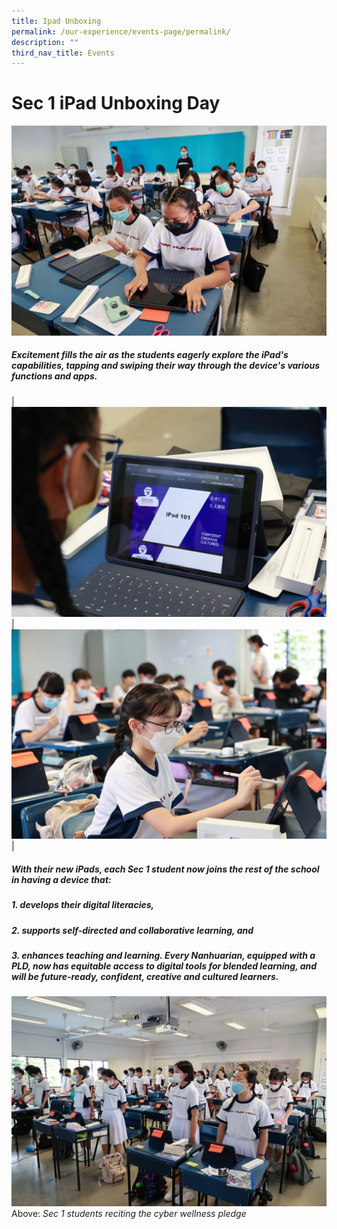 ```yaml
---
title: Ipad Unboxing
permalink: /our-experience/events-page/permalink/
description: ""
third_nav_title: Events
---
```

# Sec 1 iPad Unboxing Day

![](/images/Sec%201%20iPad%20Unboxing%20(24)%20-%20Edited.png)
##### Excitement fills the air as the students eagerly explore the iPad's capabilities, tapping and swiping their way through the device's various functions and apps.

|![](/images/Sec%201%20iPad%20Unboxing%20(150)edited.jpg)  | ![](/images/Sec%201%20iPad%20Unboxing%20(115)%20edited.jpg)|
##### With their new iPads, each Sec 1 student now joins the rest of the school in having a device that:
##### 1.  develops their digital literacies,
##### 2.  supports self-directed and collaborative learning, and 
##### 3.  enhances teaching and learning. Every Nanhuarian, equipped with a PLD, now has equitable access to digital tools for blended learning, and will be future-ready, confident, creative and cultured learners.

![](/images/Sec%201%20iPad%20Unboxing%20(162)%20edited.jpg)
Above: *Sec 1 students reciting the cyber wellness pledge*